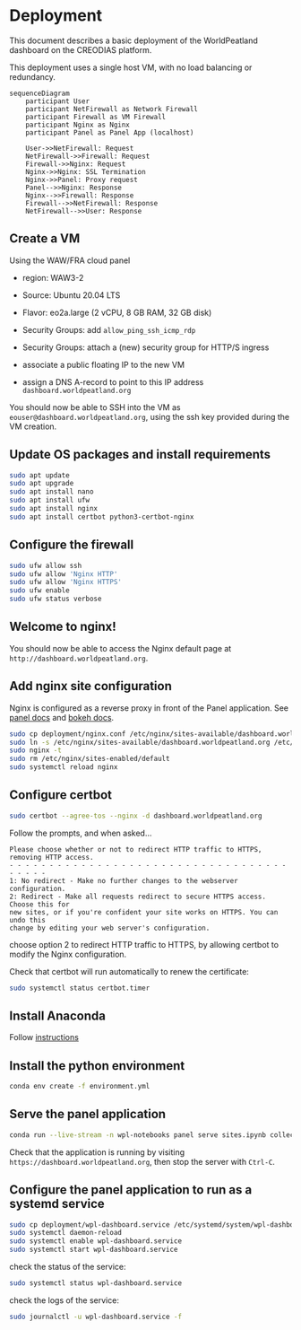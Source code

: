 # Deployment

This document describes a basic deployment of the WorldPeatland dashboard on the CREODIAS platform.

This deployment uses a single host VM, with no load balancing or redundancy.

```mermaid
sequenceDiagram
    participant User
    participant NetFirewall as Network Firewall
    participant Firewall as VM Firewall
    participant Nginx as Nginx
    participant Panel as Panel App (localhost)

    User->>NetFirewall: Request
    NetFirewall->>Firewall: Request
    Firewall->>Nginx: Request
    Nginx->>Nginx: SSL Termination
    Nginx->>Panel: Proxy request
    Panel-->>Nginx: Response
    Nginx-->>Firewall: Response
    Firewall-->>NetFirewall: Response
    NetFirewall-->>User: Response
```

## Create a VM

Using the WAW/FRA cloud panel

- region: WAW3-2
- Source: Ubuntu 20.04 LTS
- Flavor: eo2a.large (2 vCPU, 8 GB RAM, 32 GB disk)
- Security Groups: add `allow_ping_ssh_icmp_rdp`
- Security Groups: attach a (new) security group for HTTP/S ingress

- associate a public floating IP to the new VM
- assign a DNS A-record to point to this IP address `dashboard.worldpeatland.org`

You should now be able to SSH into the VM as `eouser@dashboard.worldpeatland.org`,
using the ssh key provided during the VM creation.

## Update OS packages and install requirements

```bash
sudo apt update
sudo apt upgrade
sudo apt install nano
sudo apt install ufw
sudo apt install nginx
sudo apt install certbot python3-certbot-nginx
```

## Configure the firewall

```bash
sudo ufw allow ssh
sudo ufw allow 'Nginx HTTP'
sudo ufw allow 'Nginx HTTPS'
sudo ufw enable
sudo ufw status verbose
```

## Welcome to nginx!

You should now be able to access the Nginx default page at `http://dashboard.worldpeatland.org`.

## Add nginx site configuration

Nginx is configured as a reverse proxy in front of the Panel application.
See [panel docs](https://panel.holoviz.org/how_to/server/proxy.html)
and [bokeh docs](https://docs.bokeh.org/en/latest/docs/user_guide/server/deploy.html#basic-reverse-proxy-setup).

```bash
sudo cp deployment/nginx.conf /etc/nginx/sites-available/dashboard.worldpeatland.org
sudo ln -s /etc/nginx/sites-available/dashboard.worldpeatland.org /etc/nginx/sites-enabled/
sudo nginx -t
sudo rm /etc/nginx/sites-enabled/default
sudo systemctl reload nginx
```

## Configure certbot

```bash
sudo certbot --agree-tos --nginx -d dashboard.worldpeatland.org
```

Follow the prompts, and when asked...

```
Please choose whether or not to redirect HTTP traffic to HTTPS, removing HTTP access.
- - - - - - - - - - - - - - - - - - - - - - - - - - - - - - - - - - - - - - - -
1: No redirect - Make no further changes to the webserver configuration.
2: Redirect - Make all requests redirect to secure HTTPS access. Choose this for
new sites, or if you're confident your site works on HTTPS. You can undo this
change by editing your web server's configuration.
```

choose option 2 to redirect HTTP traffic to HTTPS,
by allowing certbot to modify the Nginx configuration.

Check that certbot will run automatically to renew the certificate:

```bash
sudo systemctl status certbot.timer
```

## Install Anaconda

Follow [instructions](https://www.anaconda.com/docs/getting-started/anaconda/install#linux-installer)

## Install the python environment

```bash
conda env create -f environment.yml
```

## Serve the panel application

```bash
conda run --live-stream -n wpl-notebooks panel serve sites.ipynb collections.ipynb data.ipynb indicators.ipynb --index sites --port 5006 --allow-websocket-origin=dashboard.worldpeatland.org
```

Check that the application is running by visiting `https://dashboard.worldpeatland.org`, then stop the server with `Ctrl-C`.

## Configure the panel application to run as a systemd service

```bash
sudo cp deployment/wpl-dashboard.service /etc/systemd/system/wpl-dashboard.service
sudo systemctl daemon-reload
sudo systemctl enable wpl-dashboard.service
sudo systemctl start wpl-dashboard.service
```

check the status of the service:

```bash
sudo systemctl status wpl-dashboard.service
```

check the logs of the service:

```bash
sudo journalctl -u wpl-dashboard.service -f
```

